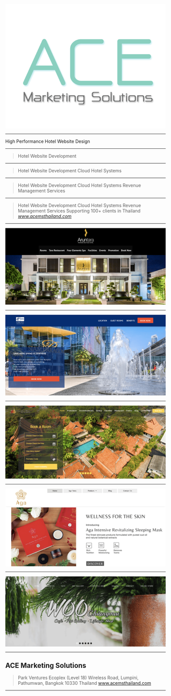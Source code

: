


![ace](./ace.png)


---

High Performance Hotel Website Design

---

> Hotel Website Development                                           

---

> Hotel Website Development
> Cloud Hotel Systems 

---

> Hotel Website Development
> Cloud Hotel Systems
> Revenue Management Services

---

> Hotel Website Development
> Cloud Hotel Systems
> Revenue Management Services
> Supporting 100+ clients in Thailand 
> <cite>www.acemsthailand.com</cite>

---

![ace](./aruntara_hotel_website.png)


---

![ace](./hiex.png)


---

![ace](./yaang.png)


---

![ace](./aga.png)


---

![ace](./woo.png)


---

## ACE Marketing Solutions

> Park Ventures Ecoplex (Level 18)
> Wireless Road, Lumpini,
> Pathumwan, Bangkok 10330 Thailand
> www.acemsthailand.com


---
